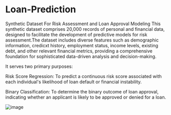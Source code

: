 # Loan-Prediction
Synthetic Dataset For Risk Assessment and Loan Approval Modeling
This synthetic dataset comprises 20,000 records of personal and financial data, designed to facilitate the development of predictive models for risk assessment.The dataset includes diverse features such as demographic information, credicxt history, employment status, income levels, existing debt, and other relevant financial metrics, providing a comprehensive foundation for sophisticated data-driven analysis and decision-making.

It serves two primary purposes:

Risk Score Regression: To predict a continuous risk score associated with each individual's likelihood of loan default or financial instability.

Binary Classification: To determine the binary outcome of loan approval, indicating whether an applicant is likely to be approved or denied for a loan.

![image](https://github.com/user-attachments/assets/d378f184-7572-410b-bbe1-7595e00f133c)
